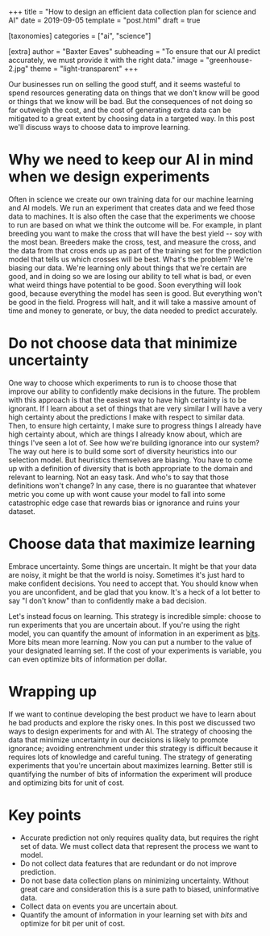 +++
title = "How to design an efficient data collection plan for science and AI"
date = 2019-09-05
template = "post.html"
draft = true

[taxonomies]
categories = ["ai", "science"]

[extra]
author = "Baxter Eaves"
subheading = "To ensure that our AI predict accurately, we must provide it with the right data."
image = "greenhouse-2.jpg"
theme = "light-transparent"
+++

Our businesses run on selling the good stuff, and it seems wasteful to spend resources generating data on things that we don't know will be good or things that we know will be bad. But the consequences of not doing so far outweigh the cost, and the cost of generating extra data can be mitigated to a great extent by choosing data in a targeted way. In this post we'll discuss ways to choose data to improve learning.

# Why we need to keep our AI in mind when we design experiments

Often in science we create our own training data for our machine learning and AI models. We run an experiment that creates data and we feed those data to machines. It is also often the case that the experiments we choose to run are based on what we think the outcome will be. For example, in plant breeding you want to make the cross that will have the best yield -- soy with the most bean. Breeders make the cross, test, and measure the cross, and the data from that cross ends up as part of the training set for the prediction model that tells us which crosses will be best. What's the problem? We're biasing our data. We're learning only about things that we're certain are good, and in doing so we are losing our ability to tell what is bad, or even what weird things have potential to be good. Soon everything will look good, because everything the model has seen is good. But everything won't be good in the field. Progress will halt, and it will take a massive amount of time and money to generate, or buy, the data needed to predict accurately.

# Do not choose data that minimize uncertainty

One way to choose which experiments to run is to choose those that improve our ability to confidently make decisions in the future. The problem with this approach is that the easiest way to have high certainty is to be ignorant. If I learn about a set of things that are very similar I will have a very high certainty about the predictions I make with respect to similar data. Then, to ensure high certainty, I make sure to progress things I already have high certainty about, which are things I already know about, which are things I've seen a lot of. See how we're building ignorance into our system? The way out here is to build some sort of diversity heuristics into our selection model. But heuristics themselves are biasing. You have to come up with a definition of diversity that is both appropriate to the domain and relevant to learning. Not an easy task. And who's to say that those definitions won't change? In any case, there is no guarantee that whatever metric you come up with wont cause your model to fall into some catastrophic edge case that rewards bias or ignorance and ruins your dataset.

# Choose data that maximize learning

Embrace uncertainty. Some things are uncertain. It might be that your data are noisy, it might be that the world is noisy. Sometimes it's just hard to make confident decisions. You need to accept that. You should know when you are unconfident, and be glad that you know. It's a heck of a lot better to say "I don't know" than to confidently make a bad decision.

Let's instead focus on learning. This strategy is incredible simple: choose to run experiments that you are uncertain about. If you're using the right model, you can quantify the amount of information in an experiment as [bits](https://en.wikipedia.org/wiki/Bit). More bits mean more learning. Now you can put a number to the value of your designated learning set. If the cost of your experiments is variable, you can even optimize bits of information per dollar.


# Wrapping up

If we want to continue developing the best product we have to learn about he bad products and explore the risky ones. In this post we discussed two ways to design experiments for and with AI. The strategy of choosing the data that minimize uncertainty in our decisions is likely to promote ignorance; avoiding entrenchment under this strategy is difficult because it requires lots of knowledge and careful tuning. The strategy of generating experiments that you're uncertain about maximizes learning. Better still is quantifying the number of bits of information the experiment will produce and optimizing bits for unit of cost.

# Key points

- Accurate prediction not only requires quality data, but requires the right set of data. We must collect data that represent the process we want to model.
- Do not collect data features that are redundant or do not improve prediction.
- Do not base data collection plans on minimizing uncertainty. Without great care and consideration this is a sure path to biased, uninformative data.
- Collect data on events you are uncertain about.
- Quantify the amount of information in your learning set with *bits* and optimize for bit per unit of cost.
